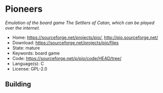# Pioneers

_Emulation of the board game The Settlers of Catan, which can be played over the internet._

- Home: https://sourceforge.net/projects/pio/, http://pio.sourceforge.net/
- Download: https://sourceforge.net/projects/pio/files
- State: mature
- Keywords: board game
- Code: https://sourceforge.net/p/pio/code/HEAD/tree/
- Language(s): C
- License: GPL-2.0

## Building

